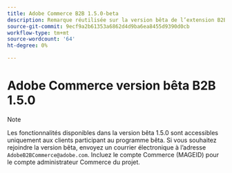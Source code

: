 ```yaml
---
title: Adobe Commerce B2B 1.5.0-beta
description: Remarque réutilisée sur la version bêta de l’extension B2B
source-git-commit: 9ecf9a2b61353a6862d4d9ba6ea8455d9390d0cb
workflow-type: tm+mt
source-wordcount: '64'
ht-degree: 0%

---
```


# Adobe Commerce version bêta B2B 1.5.0

>[!NOTE]
>
>Les fonctionnalités disponibles dans la version bêta 1.5.0 sont accessibles uniquement aux clients participant au programme bêta. Si vous souhaitez rejoindre la version bêta, envoyez un courrier électronique à l’adresse `AdobeB2BCommerce@adobe.com`. Incluez le compte Commerce (MAGEID) pour le compte administrateur Commerce du projet.
